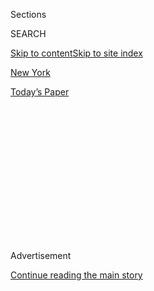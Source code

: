 <div id="app">

<div>

<div>

<div>

<div class="NYTAppHideMasthead css-1q2w90k e1suatyy0">

<div class="section css-ui9rw0 e1suatyy2">

<div class="css-eph4ug er09x8g0">

<div class="css-6n7j50">

</div>

<span class="css-1dv1kvn">Sections</span>

<div class="css-10488qs">

<span class="css-1dv1kvn">SEARCH</span>

</div>

[Skip to content](#site-content)[Skip to site index](#site-index)

</div>

<div id="masthead-section-label" class="css-1wr3we4 eaxe0e00">

[New
York](https://www.nytimes3xbfgragh.onion/section/nyregion)

</div>

<div class="css-10698na e1huz5gh0">

</div>

</div>

<div id="masthead-bar-one" class="section hasLinks css-15hmgas e1csuq9d3">

<div class="css-uqyvli e1csuq9d0">

</div>

<div class="css-1uqjmks e1csuq9d1">

</div>

<div class="css-9e9ivx">

[](https://myaccount.nytimes3xbfgragh.onion/auth/login?response_type=cookie&client_id=vi)

</div>

<div class="css-1bvtpon e1csuq9d2">

[Today’s
Paper](https://www.nytimes3xbfgragh.onion/section/todayspaper)

</div>

</div>

</div>

</div>

<div data-aria-hidden="false">

<div id="site-content" data-role="main">

<div>

<div class="css-1aor85t" style="opacity:0.000000001;z-index:-1;visibility:hidden">

<div class="css-1hqnpie">

<div class="css-epjblv">

<span class="css-17xtcya">[New
York](/section/nyregion)</span><span class="css-x15j1o">|</span><span class="css-fwqvlz">Manhattan’s
Farley Post Office Will Soon Be a Grand Train
Hall</span>

</div>

<div class="css-k008qs">

<div class="css-1iwv8en">

<span class="css-18z7m18"></span>

<div>

</div>

</div>

<span class="css-1n6z4y">https://nyti.ms/2v5hA9l</span>

<div class="css-1705lsu">

<div class="css-4xjgmj">

<div class="css-4skfbu" data-role="toolbar" data-aria-label="Social Media Share buttons, Save button, and Comments Panel with current comment count" data-testid="share-tools">

  - 
  - 
  - 
  - 
    
    <div class="css-6n7j50">
    
    </div>

  - 

</div>

</div>

</div>

</div>

</div>

</div>

<div id="NYT_TOP_BANNER_REGION" class="css-13pd83m">

</div>

<div id="top-wrapper" class="css-1sy8kpn">

<div id="top-slug" class="css-l9onyx">

Advertisement

</div>

[Continue reading the main
story](#after-top)

<div class="ad top-wrapper" style="text-align:center;height:100%;display:block;min-height:250px">

<div id="top" class="place-ad" data-position="top" data-size-key="top">

</div>

</div>

<div id="after-top">

</div>

</div>

<div id="sponsor-wrapper" class="css-1hyfx7x">

<div id="sponsor-slug" class="css-19vbshk">

Supported by

</div>

[Continue reading the main
story](#after-sponsor)

<div id="sponsor" class="ad sponsor-wrapper" style="text-align:center;height:100%;display:block">

</div>

<div id="after-sponsor">

</div>

</div>

<div class="css-1vkm6nb ehdk2mb0">

# Manhattan’s Farley Post Office Will Soon Be a Grand Train Hall

</div>

<div class="css-79elbk" data-testid="photoviewer-wrapper">

<div class="css-z3e15g" data-testid="photoviewer-wrapper-hidden">

</div>

<div class="css-1a48zt4 ehw59r15" data-testid="photoviewer-children">

![<span class="css-16f3y1r e13ogyst0" data-aria-hidden="true">Workers in
the James A. Farley Building in Manhattan, where construction is
underway on an extension to Pennsylvania
Station.</span><span class="css-cnj6d5 e1z0qqy90" itemprop="copyrightHolder"><span class="css-1ly73wi e1tej78p0">Credit...</span><span><span>Holly
Pickett for The New York
Times</span></span></span>](https://static01.graylady3jvrrxbe.onion/images/2017/08/17/nyregion/00FARLEY1/00FARLEY1-articleLarge.jpg?quality=75&auto=webp&disable=upscale)

</div>

</div>

<div class="css-xt80pu e12qa4dv0">

<div class="css-18e8msd">

<div class="css-vp77d3 epjyd6m0">

<div class="css-1baulvz">

By [<span class="css-1baulvz last-byline" itemprop="name">Patrick
McGeehan</span>](http://www.nytimes3xbfgragh.onion/by/patrick-mcgeehan)

</div>

</div>

  - Aug. 17,
    2017

  - 
    
    <div class="css-4xjgmj">
    
    <div class="css-d8bdto" data-role="toolbar" data-aria-label="Social Media Share buttons, Save button, and Comments Panel with current comment count" data-testid="share-tools">
    
      - 
      - 
      - 
      - 
        
        <div class="css-6n7j50">
        
        </div>
    
      - 
    
    </div>
    
    </div>

</div>

</div>

<div class="section meteredContent css-1r7ky0e" name="articleBody" itemprop="articleBody">

<div class="css-1fanzo5 StoryBodyCompanionColumn">

<div class="css-53u6y8">

After 25 years of talk about turning the main post office in Manhattan
into an extension of Pennsylvania Station, construction toward that
ambitious and expensive goal is about to get underway.

Next week, workers will shift from demolishing sections of the
105-year-old James A. Farley Building to transforming it into a grand
train hall for passengers of Amtrak and the Long Island Rail Road. The
$1.6 billion project is one of several high-cost improvements to New
York’s transportation system championed by Gov. Andrew M. Cuomo, who has
made transforming the region’s infrastructure, including the airports
and the subway system, into a central focus of his tenure.

When it comes to grand construction projects under his purview, the
governor does not traffic in understatement.

</div>

</div>

<div class="css-79elbk" data-testid="photoviewer-wrapper">

<div class="css-z3e15g" data-testid="photoviewer-wrapper-hidden">

</div>

<div class="css-1a48zt4 ehw59r15" data-testid="photoviewer-children">

![<span class="css-16f3y1r e13ogyst0" data-aria-hidden="true">New York
Gov. Andrew M. Cuomo discussing the project to turn the Farley Building,
once New York City’s main post office, into a rail terminal for Amtrak
and the Long Island Rail
Road.</span><span class="css-cnj6d5 e1z0qqy90" itemprop="copyrightHolder"><span class="css-1ly73wi e1tej78p0">Credit...</span><span>Holly
Pickett for The New York
Times</span></span>](https://static01.graylady3jvrrxbe.onion/images/2017/08/17/nyregion/00FARLEY2/00FARLEY2-articleLarge.jpg?quality=75&auto=webp&disable=upscale)

</div>

</div>

<div class="css-1fanzo5 StoryBodyCompanionColumn">

<div class="css-53u6y8">

On a tour of [the Farley
building](https://www.nytimes3xbfgragh.onion/2016/01/07/nyregion/cuomo-lays-out-renovation-plan-for-penn-station-and-farley-post-office.html)
this week, Mr. Cuomo compared it favorably to Grand Central Terminal,
which is generally considered one of the country’s most awe-inspiring
public spaces. “Architecturally, you could argue this is going to be
even more powerful than Grand Central,” the governor said.

</div>

</div>

<div class="css-1fanzo5 StoryBodyCompanionColumn">

<div class="css-53u6y8">

Mr. Cuomo, a Democrat, spoke in grand terms about the acre of glass that
will cover the vast hall and the original steel trusses that will hold
the skylights aloft. Over the whir of drills and the crackle of welding
torches, he explained how workers had spent the last several weeks
demolishing the concrete-and-steel floor of the huge room where the
city’s mail once was sorted. The entire complex takes up two city
blocks, from 31st Street to 33rd Street between Eighth and Ninth
avenues.

Critics may differ about the current design – it is the fifth iteration
of a plan first presented by Sen. Daniel P. Moynihan in the early 1990s
– but there is little doubt that it would be a vast improvement over
the existing Penn Station. That building, across Eighth Avenue from the
Farley, was already one of the most reviled transit hubs in the region
before two trains derailed there this spring, spurring emergency repairs
that have disrupted the routines of thousands of commuters this summer.

The Farley project would not solve Penn Station’s operational problems
or add capacity for more trains, but it would provide many passengers
with a more pleasant place to wait to board trains. For diversions, it
will contain 700,000 square feet of shops, restaurants and commercial
space.

Two major private developers, Related Companies and Vornado, have agreed
to contribute $630 million toward the conversion in exchange for a
99-year lease on the Farley Building — excluding space along Eighth
Avenue that the post office will
retain.

</div>

</div>

<div class="css-79elbk" data-testid="photoviewer-wrapper">

<div class="css-z3e15g" data-testid="photoviewer-wrapper-hidden">

</div>

<div class="css-1a48zt4 ehw59r15" data-testid="photoviewer-children">

<div class="css-1xdhyk6 erfvjey0">

<span class="css-1ly73wi e1tej78p0">Image</span>

<div class="css-zjzyr8">

<div data-testid="lazyimage-container" style="height:245.5333333333333px">

</div>

</div>

</div>

<span class="css-16f3y1r e13ogyst0" data-aria-hidden="true">The Farley
Building is considered an architectural gem and already includes an
entrance to Pennsylvania Station for riders to access the Long Island
Rail
Road.</span><span class="css-cnj6d5 e1z0qqy90" itemprop="copyrightHolder"><span class="css-1ly73wi e1tej78p0">Credit...</span><span>Holly
Pickett for The New York Times</span></span>

</div>

</div>

<div class="css-1fanzo5 StoryBodyCompanionColumn">

<div class="css-53u6y8">

The other $970 million will come from public sources. The state, through
the Empire State Development agency, has committed to invest $550
million.

An additional $100 million will come from the state-run Long Island Rail
Road, said Rick Cotton, a counselor to Mr. Cuomo who this week assumed
the top executive job at the Port Authority of New York and New Jersey.
The Port Authority, controlled by Mr. Cuomo and New Jersey Gov. Chris
Christie, is putting in $150 million, Mr. Cotton said. Amtrak and the
federal government have also agreed to contribute to the project, he
said.

Mr. Cuomo said the current arrangement is a much better deal for New
Yorkers than an earlier plan that had the state contributing about $500
million toward a train hall whose only tenant would have been Amtrak.

“We have more people coming to New York through Penn Station than JFK
Airport, La Guardia Airport and Newark Airport combined,” Mr. Cuomo
said. “That shouldn’t be the first thing you see of New York, coming
through the old Penn Station.”

When the new train hall opens, which is expected in late 2020, he said,
“This will be an entrance befitting New York.”

</div>

</div>

</div>

<div>

</div>

<div>

</div>

<div>

</div>

<div>

<div id="bottom-wrapper" class="css-1ede5it">

<div id="bottom-slug" class="css-l9onyx">

Advertisement

</div>

[Continue reading the main
story](#after-bottom)

<div id="bottom" class="ad bottom-wrapper" style="text-align:center;height:100%;display:block;min-height:90px">

</div>

<div id="after-bottom">

</div>

</div>

</div>

</div>

</div>

## Site Index

<div>

</div>

## Site Information Navigation

  - [© <span>2020</span> <span>The New York Times
    Company</span>](https://help.nytimes3xbfgragh.onion/hc/en-us/articles/115014792127-Copyright-notice)

<!-- end list -->

  - [NYTCo](https://www.nytco.com/)
  - [Contact
    Us](https://help.nytimes3xbfgragh.onion/hc/en-us/articles/115015385887-Contact-Us)
  - [Work with us](https://www.nytco.com/careers/)
  - [Advertise](https://nytmediakit.com/)
  - [T Brand Studio](http://www.tbrandstudio.com/)
  - [Your Ad
    Choices](https://www.nytimes3xbfgragh.onion/privacy/cookie-policy#how-do-i-manage-trackers)
  - [Privacy](https://www.nytimes3xbfgragh.onion/privacy)
  - [Terms of
    Service](https://help.nytimes3xbfgragh.onion/hc/en-us/articles/115014893428-Terms-of-service)
  - [Terms of
    Sale](https://help.nytimes3xbfgragh.onion/hc/en-us/articles/115014893968-Terms-of-sale)
  - [Site
    Map](https://spiderbites.nytimes3xbfgragh.onion)
  - [Help](https://help.nytimes3xbfgragh.onion/hc/en-us)
  - [Subscriptions](https://www.nytimes3xbfgragh.onion/subscription?campaignId=37WXW)

</div>

</div>

</div>

</div>
